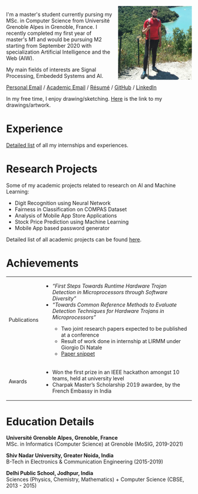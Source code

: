 
<img style="padding-left: 15px; padding-down:15px; float: right;" src="./images/archit-hike.jpeg" width = "200">


I'm a master's student currently pursing my MSc. in Computer Science from Université Grenoble Alpes in Grenoble, France. I recently completed my first year of master's M1 and would be pursuing M2 starting from September 2020 with specialization Artificial Intelligence and the Web (AIW).

My main fields of interests are Signal Processing, Embededd Systems and AI.

[Personal Email](mailto:archityadav97@gmail.com) / [Academic Email](mailto:archit.yadav@etu.univ-grenoble-alpes.fr) / [Résumé]() / [GitHub](https://github.com/archity/) / [LinkedIn](https://www.linkedin.com/in/archit-yadav-95482b156/)

In my free time, I enjoy drawing/sketching. [Here](https://www.instagram.com/architydraws/) is the link to my drawings/artwork.

# Experience
[Detailed list](./Experience.md) of all my internships and experiences.

# Research Projects

Some of my academic projects related to research on AI and Machine Learning:

* Digit Recognition using Neural Network
* Fairness in Classification on COMPAS Dataset
* Analysis of Mobile App Store Applications
* Stock Price Prediction using Machine Learning
* Mobile App based password generator

Detailed list of all academic projects can be found [here]().

# Achievements


<table>
  <tbody>
    <tr>
      <td> Publications</td>
      <td>
        <ul>
            <li> <em>“First Steps Towards Runtime Hardware Trojan Detection in Microprocessors through Software Diversity” </em></li>
            <li> <em> “Towards Common Reference Methods to Evaluate Detection Techniques for Hardware Trojans in Microprocessors” </em> </li>
            <ul>
                <li> Two joint research papers expected to be published at a conference </li>
                <li> Result of work done in internship at LIRMM under Giorgio Di Natale </li>
                <li><a href="https://drive.google.com/file/d/1AGi2RDS6ohoc4FFPb4kj4tXz4aAx9BZ-/view?usp=sharing">Paper snippet</a></li>
            </ul>
        </ul>
      </td>
    </tr>
    <tr>
      <td>Awards</td>
      <td>
        <ul>
            <li> Won the first prize in an IEEE hackathon amongst 10 teams, held at university level </li>
            <li> Charpak Master’s Scholarship 2019 awardee, by the French Embassy in India </li>
        </ul>
      </td>
    </tr>
  </tbody>
</table>



# Education Details

**Université Grenoble Alpes, Grenoble, France** <br>
MSc. in Informatics (Computer Science) at Grenoble (MoSIG, 2019-2021)

**Shiv Nadar University, Greater Noida, India**<br>
B-Tech in Electronics & Communication Engineering (2015-2019)

**Delhi Public School, Jodhpur, India**<br>
Sciences (Physics, Chemistry, Mathematics) + Computer Science (CBSE, 2013 - 2015)

